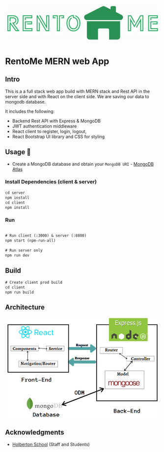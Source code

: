 ![RentoMe](assets/logo.png)
 

# RentoMe MERN web App
 
## Intro
This is a a full stack web app build with MERN stack and 
Rest API in the server side and  with React on the client side. We are saving our data to mongodb database. 


It includes the following:

- Backend Rest API with Express & MongoDB
- JWT authentication middleware
- React client to register, login, logout, 
- React Bootstrap UI library and CSS for styling 

## Usage :wrench:

- Create a MongoDB database and obtain your `MongoDB URI` - [MongoDB Atlas](https://www.mongodb.com/cloud/atlas/register)


### Install Dependencies (client & server)

```
cd server 
npm install
cd client 
npm install
```

### Run

```

# Run client (:3000) & server (:8800)
npm start (npm-run-all)

# Run server only
npm run dev
```

## Build

```
# Create client prod build
cd client
npm run build
```


##  Architecture
 ![Architecture](assets/architucture.png)





 ## Acknowledgments
 * [Holberton School](https://www.holbertonschool.com/) (Staff and Students)